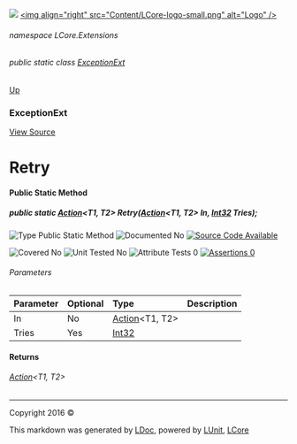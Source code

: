 ![](Content/LCore-banner-small.png "")
[&lt;img align=&quot;right&quot; src=&quot;Content/LCore-logo-small.png&quot; alt=&quot;Logo&quot; /&gt;](../README.md)

###### namespace LCore.Extensions

###### public static class [ExceptionExt](docs/ExceptionExt.md)
[Up](docs/ExceptionExt.md)

### ExceptionExt
[View Source](Extensions/Methods/ExceptionExt.cs)

# Retry

#### Public Static Method

##### public static <a href="https://msdn.microsoft.com/en-us/library/bb549311.aspx" alt="" target="_blank">Action</a>&lt;T1, T2&gt; Retry(<a href="https://msdn.microsoft.com/en-us/library/bb549311.aspx" alt="" target="_blank">Action</a>&lt;T1, T2&gt; In, <a href="https://msdn.microsoft.com/en-us/library/system.int32.aspx" alt="">Int32</a> Tries);

![Type Public Static Method](http://b.repl.ca/v1/Type-Public%20Static%20Method-blue.png "")     ![Documented No](http://b.repl.ca/v1/Documented-No-red.png "") [![Source Code Available](http://b.repl.ca/v1/Source%20Code-Available-brightgreen.png "")](Extensions/Methods/ExceptionExt.cs#L1527)

![Covered No](http://b.repl.ca/v1/Covered-No-red.png "") ![Unit Tested No](http://b.repl.ca/v1/Unit%20Tested-No-lightgrey.png "") ![Attribute Tests 0](http://b.repl.ca/v1/Attribute%20Tests-0-lightgrey.png "") [![Assertions 0](http://b.repl.ca/v1/Assertions-0-lightgrey.png "")](Extensions/Methods/ExceptionExt.cs)

###### Parameters

Parameter | Optional | Type | Description
:---  | :---  | :---  | :--- 
In | No | <a href="https://msdn.microsoft.com/en-us/library/bb549311.aspx" alt="" target="_blank">Action</a>&lt;T1, T2&gt; | 
Tries | Yes | [Int32](https://msdn.microsoft.com/en-us/library/system.int32.aspx) | 


#### Returns

###### <a href="https://msdn.microsoft.com/en-us/library/bb549311.aspx" alt="" target="_blank">Action</a>&lt;T1, T2&gt;



---

Copyright 2016 &copy; [](../README.md) [](../TableOfContents.md)

This markdown was generated by [LDoc](https://github.com/CodeSingularity/LDoc), powered by [LUnit](https://github.com/CodeSingularity/LUnit), [LCore](https://github.com/CodeSingularity/LCore)
